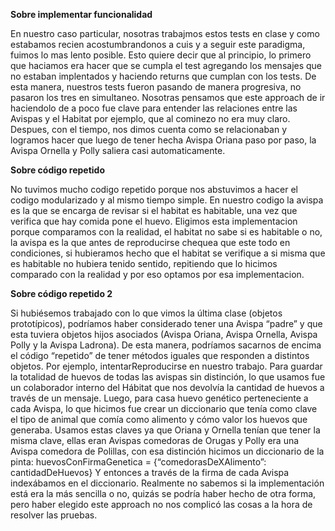 
**Sobre implementar funcionalidad**
 
 En nuestro caso particular, nosotras trabajmos estos tests en clase y como estabamos recien acostumbrandonos a cuis y a seguir este paradigma, fuimos lo mas lento posible. Esto quiere decir que al principio, lo primero que haciamos era hacer que se cumpla el test agregando los mensajes que no estaban implentados y haciendo returns que cumplan con los tests. De esta manera, nuestros tests fueron pasando de manera progresiva, no pasaron los tres en simultaneo. Nosotras pensamos que este approach de ir haciendolo de a poco fue clave para entender las relaciones entre las Avispas y el Habitat por ejemplo, que al cominezo no era muy claro. Despues, con el tiempo, nos dimos cuenta como se relacionaban y logramos hacer que luego de tener hecha Avispa Oriana paso por paso, la Avispa Ornella y Polly saliera casi automaticamente.
  
  **Sobre código repetido**
  
  No tuvimos mucho codigo repetido porque nos abstuvimos a hacer el codigo modularizado y al mismo tiempo simple. En nuestro codigo la avispa es la que se encarga de revisar si el habitat es habitable, una vez que verifica que hay comida pone el huevo. Eligimos esta implementacion porque comparamos con la realidad, el habitat no sabe si es habitable o no, la avispa es la que antes de reproducirse chequea que este todo en condiciones, si hubieramos hecho que el habitat se verifique a si misma que es habitable no hubiera tenido sentido, repitiendo que lo hicimos comparado con la realidad y por eso optamos por esa implementacion.
  
  **Sobre código repetido 2**
  

Si hubiésemos trabajado con lo que vimos la última clase (objetos prototípicos), podríamos haber considerado tener una Avispa “padre” y que esta tuviera objetos hijos asociados (Avispa Oriana, Avispa Ornella, Avispa Polly y la Avispa Ladrona).
De esta manera, podríamos sacarnos de encima el código “repetido” de tener métodos iguales que responden a distintos objetos. Por ejemplo, intentarReproducirse en nuestro trabajo.
Para guardar la totalidad de huevos de todas las avispas sin distinción, lo que usamos fue un colaborador interno del Hábitat que nos devolvía la cantidad de huevos a través de un mensaje.
Luego, para casa huevo genético perteneciente a cada Avispa, lo que hicimos fue crear un diccionario que tenía como clave el tipo de animal que comía como alimento y cómo valor los huevos que generaba.
Usamos estas claves ya que Oriana y Ornella tenían que tener la misma clave, ellas eran Avispas comedoras de Orugas y Polly era una Avispa comedora de Polillas, con esa distinción hicimos un diccionario de la pinta: huevosConFirmaGenetica = {“comedorasDeXAlimento”: cantidadDeHuevos}
Y entonces a través de la firma de cada Avispa indexábamos en el diccionario.
Realmente no sabemos si la implementación está era la más sencilla o no, quizás se podría haber hecho de otra forma, pero haber elegido este approach no nos complicó las cosas a la hora de resolver las pruebas.
